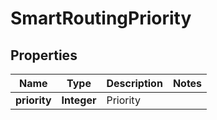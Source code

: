 
# SmartRoutingPriority

## Properties
Name | Type | Description | Notes
------------ | ------------- | ------------- | -------------
**priority** | **Integer** | Priority | 



